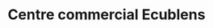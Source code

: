 ---
title: "Centre commercial Ecublens"
url: /ecublens-vd/centre-commercial-ecublens-chemin-du-croset/
shop: Einkaufszentrum
---